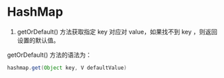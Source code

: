 # HashMap

1. getOrDefault() 方法获取指定 key 对应对 value，如果找不到 key ，则返回设置的默认值。

getOrDefault() 方法的语法为：

```java
hashmap.get(Object key, V defaultValue)
```

